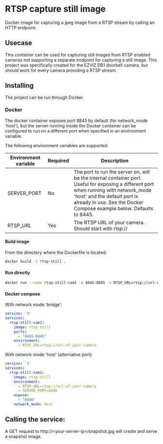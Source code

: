 # RTSP capture still image

Docker image for capturing a jpeg image from a RTSP stream by calling an HTTP endpoint.

## Usecase

This container can be used for capturing still images from RTSP enabled cameras not supporting a separate endpoint for capturing a still image. This project was specifically created for the EZVIZ DB1 doorbell camera, but should work for every camera providing a RTSP stream.

## Installing
The project can be run through Docker.

### Docker
The docker container exposes port 8845 by default (for network_mode 'host'), but the server running inside the Docker container can be configured to run on a different port when specified in an environment variable.

The following environment variables are supported:

| Environment variable | Required | Description |
|----------------------|----------|-------------|
| SERVER_PORT          | No       | The port to run the server on, will be the internal container port. Useful for exposing a different port when running with network_mode 'host' and the default port is already in use. See the Docker Compose example below. Defaults to 8445. |
| RTSP_URL             | Yes      | The RTSP URL of your camera. Should start with rtsp:// |

#### Build image
From the directory where the Dockerfile is located:
```bash
docker build -t rtsp-still .
```

#### Run directly
```bash
docker run --name rtsp-still-cam1 -p 8445:8845 -e RTSP_URL=rtsp://url-of-your-camera -d rtsp_still
```

#### Docker compose
With network mode 'bridge':
```yaml
version: '3'
services:
  rtsp-still-cam1:
    image: rtsp_still
    ports:
      - "8445:8445"
    environment:
      - RTSP_URL=rtsp://url-of-your-camera

```

With network mode 'host' (alternative port):
```yaml
version: '3'
services:
  rtsp-still-cam1:
    image: rtsp-still
    environment:
      - RTSP_URL=rtsp://url-of-your-camera
      - SERVER_PORT=8446
    expose:
      - "8446"
    network_mode: host    
```

## Calling the service:
A GET request to http://\<your-server-ip\>/snapshot.jpg will create and serve a snapshot image.
